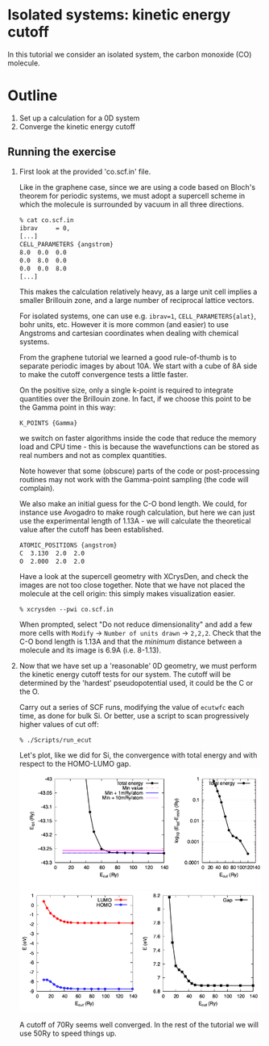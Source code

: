 # Isolated systems: kinetic energy cutoff

In this tutorial we consider an isolated system, the carbon monoxide (CO) molecule. 

# Outline
  1. Set up a calculation for a 0D system
  2. Converge the kinetic energy cutoff

## Running the exercise

  1. First look at the provided 'co.scf.in' file. 

     Like in the graphene case, since we are using a code based on Bloch's theorem for periodic systems, we must adopt a supercell scheme in which the molecule is surrounded by vacuum in all three directions. 
     ```
     % cat co.scf.in
     ibrav     = 0,
     [...]
     CELL_PARAMETERS {angstrom}
     8.0  0.0  0.0
     0.0  8.0  0.0
     0.0  0.0  8.0
     [...]
     ```
     This makes the calculation relatively heavy, as a large unit cell implies a smaller Brillouin zone, and a large number of reciprocal lattice vectors. 

     For isolated systems, one can use e.g. `ibrav=1`, `CELL_PARAMETERS{alat}`, bohr units, etc. However it is more common (and easier) to use Angstroms and cartesian coordinates when dealing with chemical systems.

     From the graphene tutorial we learned a good rule-of-thumb is to separate periodic images by about 10A. We start with a cube of 8A side to make the cutoff convergence tests a little faster.

     On the positive size, only a single k-point is required to integrate quantities over the Brillouin zone. In fact, if we choose this point to be the Gamma point in this way: 
     ```
     K_POINTS {Gamma}
     ```
     we switch on faster algorithms inside the code that reduce the memory load and CPU time - this is because the wavefunctions can be stored as real numbers and not as complex quantities.

     Note however that some (obscure) parts of the code or post-processing routines may not work with the Gamma-point sampling (the code will complain).

     We also make an initial guess for the C-O bond length. We could, for instance use Avogadro to make rough calculation, but here we can just use the experimental length of 1.13A - we will calculate the theoretical value after the cutoff has been established.
     ```
     ATOMIC_POSITIONS {angstrom}
     C  3.130  2.0  2.0  
     O  2.000  2.0  2.0  
     ```
     Have a look at the supercell geometry with XCrysDen, and check the images are not too close together. Note that we have not placed the molecule at the cell origin: this simply makes visualization easier.

     ```
     % xcrysden --pwi co.scf.in 
     ```
     When prompted, select "Do not reduce dimensionality" and add a few more cells with `Modify` -> `Number of units drawn` -> `2,2,2`. Check that the C-O bond length is 1.13A and that the *minimum* distance between a molecule and its image is 6.9A (i.e. 8-1.13).
     
  2. Now that we have set up a 'reasonable' 0D geometry, we must perform the kinetic energy cutoff tests for our system. The cutoff will be determined by the 'hardest' pseudopotential used, it could be the C or the O. 

     Carry out a series of SCF runs, modifying the value of `ecutwfc` each time, as done for bulk Si. Or better, use a script to scan progressively higher values of cut off:

     ```
     % ./Scripts/run_ecut
     ```
     Let's plot, like we did for Si, the convergence with total energy and with respect to the HOMO-LUMO gap.
     ![Etot vs cutoff](Ref/Etot_vs_Ecut.dat.png?raw=true "Etot vs Ecut")
     ![gap vs cutoff](Ref/Gap_vs_Ecut.dat.png?raw=true "Gap vs Ecut")

     A cutoff of 70Ry seems well converged. In the rest of the tutorial we will use 50Ry to speed things up.


